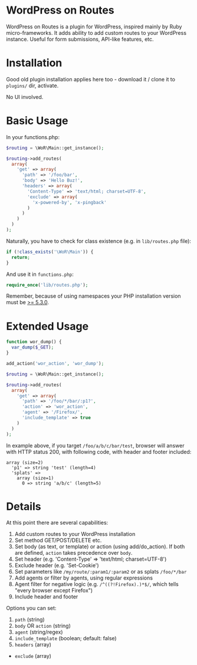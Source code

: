 WordPress on Routes
============

WordPress on Routes is a plugin for WordPress, inspired mainly by Ruby micro-frameworks. It adds ability to add custom routes to your WordPress instance. Useful for form submissions, API-like features, etc.


Installation
===
Good old plugin installation applies here too - download it / clone it to `plugins/` dir, activate.

No UI involved.


Basic Usage
=====

In your functions.php:

```php
$routing = \WoR\Main::get_instance();

$routing->add_routes(
  array(
    'get' => array(
      'path' => '/foo/bar',
      'body' => 'Hello Buz!',
      'headers' => array(
        'Content-Type' => 'text/html; charset=UTF-8',
        'exclude' => array(
          'x-powered-by', 'x-pingback'
        )
      )
    )
  )
);
```

Naturally, you have to check for class existence (e.g. in `lib/routes.php` file):

```php
if (!class_exists('\WoR\Main')) {
  return;
}
```

And use it in `functions.php`:

```php
require_once('lib/routes.php');
```

Remember, because of using namespaces your PHP installation version must be [>= 5.3.0](http://www.php.net/manual/en/language.namespaces.rationale.php).

Extended Usage
===

```php
function wor_dump() {
  var_dump($_GET);
}

add_action('wor_action', 'wor_dump');

$routing = \WoR\Main::get_instance();

$routing->add_routes(
  array(
    'get' => array(
      'path' => '/foo/*/bar/:p1?',
      'action' => 'wor_action',
      'agent' => '/Firefox/',
      'include_template' => true
    )
  )
);
```

In example above, if you target `/foo/a/b/c/bar/test`, browser will answer with HTTP status 200, with following code, with header and footer included:

```
array (size=2)
  'p1' => string 'test' (length=4)
  'splats' => 
    array (size=1)
      0 => string 'a/b/c' (length=5)
```




Details
===

At this point there are several capabilities:

1. Add custom routes to your WordPress installation
2. Set method GET/POST/DELETE etc.
3. Set body (as text, or template) or action (using add/do_action). If both are defined, `action` takes precedence over `body`.
4. Set header (e.g. 'Content-Type' => 'text/html; charset=UTF-8')
5. Exclude header (e.g. 'Set-Cookie')
6. Set parameters like `/my/route/:param1/:param2` or as splats `/foo/*/bar`
7. Add agents or filter by agents, using regular expressions
8. Agent filter for negative logic (e.g. `/^((?!Firefox).)*$/`, which tells "every browser except Firefox")
9. Include header and footer


Options you can set:

1. `path` (string)
2. `body` OR `action` (string)
3. `agent` (string/regex)
4. `include_template` (boolean; default: false)
5. `headers` (array)
  + `exclude` (array)

